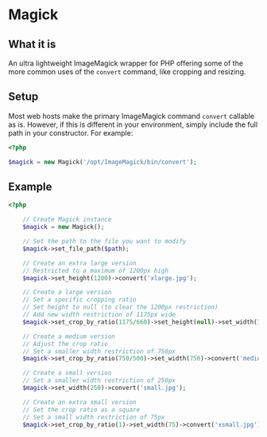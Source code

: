 Magick
======

## What it is

An ultra lightweight ImageMagick wrapper for PHP offering some of the more common uses of the `convert` command, like cropping and resizing.

## Setup

Most web hosts make the primary ImageMagick command `convert` callable as is. However, if this is different in your environment, simply include the full path in your constructor. For example:

```php
<?php

$magick = new Magick('/opt/ImageMagick/bin/convert');
```

## Example

```php
<?php

	// Create Magick instance
	$magick = new Magick();

	// Set the path to the file you want to modify
	$magick->set_file_path($path);

	// Create an extra large version
	// Restricted to a maximum of 1200px high
	$magick->set_height(1200)->convert('xlarge.jpg');

	// Create a large version
	// Set a specific cropping ratio
	// Set height to null (to clear the 1200px restriction)
	// Add new width restriction of 1175px wide
	$magick->set_crop_by_ratio(1175/660)->set_height(null)->set_width(1175)->convert('large.jpg');

	// Create a medium version
	// Adjust the crop ratio
	// Set a smaller width restriction of 750px
	$magick->set_crop_by_ratio(750/500)->set_width(750)->convert('medium.jpg');

	// Create a small version
	// Set a smaller width restriction of 250px
	$magick->set_width(250)->convert('small.jpg');

	// Create an extra small version
	// Set the crop ratio as a square
	// Set a small width restriction of 75px
	$magick->set_crop_by_ratio(1)->set_width(75)->convert('xsmall.jpg');
```